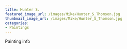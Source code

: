 ```yaml
---
title: Hunter S.
featured_image_url: /images/Mike/Hunter_S_Thomson.jpg
thumbnail_image_url: /images/Mike/Hunter_S_Thomson.jpg
categories: 
- Paintings
---
```

Painting info
